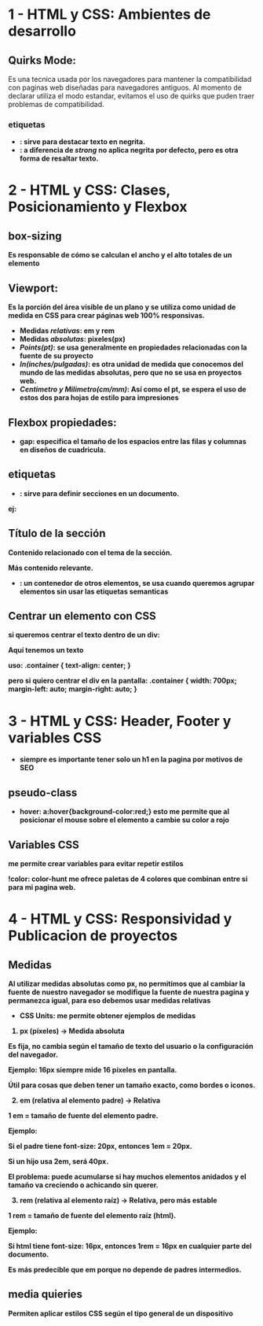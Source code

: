 # 1 - HTML y CSS: Ambientes de desarrollo

## Quirks Mode:
Es una tecnica usada por los navegadores para mantener la compatibilidad con paginas web diseñadas para navegadores antiguos.
Al momento de declarar <!DOCTYPE html> utiliza el modo estandar, evitamos el uso de quirks que puden traer problemas de compatibilidad.

### etiquetas
- <strong>: sirve para destacar texto en negrita.
- <span>: a diferencia de *strong* no aplica negrita por defecto, pero es otra forma de resaltar texto.




# 2 - HTML y CSS: Clases, Posicionamiento y Flexbox

## **box-sizing**
Es responsable de cómo se calculan el ancho y el alto totales de un elemento

## Viewport:
Es la porción del área visible de un plano y se utiliza como unidad de medida en CSS para crear páginas web 100% responsivas.
- Medidas *relativas*: em y rem
- Medidas *absolutas*: pixeles(px)
- *Points(pt)*: se usa generalmente en propiedades relacionadas con la fuente de su proyecto
- *In(inches/pulgadas)*: es otra unidad de medida que conocemos del mundo de las medidas absolutas, pero que no se usa en proyectos web.
- *Centimetro y Milimetro(cm/mm)*: Así como el pt, se espera el uso de estos dos para hojas de estilo para impresiones


## Flexbox propiedades:
- gap: especifica el tamaño de los espacios entre las filas y columnas en diseños de cuadricula.

## etiquetas
- <section>: sirve para definir secciones en un documento.
ej: 
<section>
  <h2>Título de la sección</h2>
  <p>Contenido relacionado con el tema de la sección.</p>
  <p>Más contenido relevante.</p>
</section>

- <div></div>: un contenedor de otros elementos, se usa cuando queremos agrupar elementos sin usar las etiquetas semanticas

## **Centrar un elemento con CSS**
si queremos centrar el texto dentro de un div:
<div class="container"> 
    <p>Aquí tenemos un texto</p> 
<div> 
uso: .container { text-align: center; }

pero si quiero centrar el div en la pantalla:
.container { 
    width: 700px; 
    margin-left: auto;
    margin-right: auto; 
}



# 3 - HTML y CSS: Header, Footer y variables CSS

* siempre es importante tener solo un h1 en la pagina por motivos de SEO

## pseudo-class
- hover: a:hover{background-color:red;} esto me permite que al posicionar el mouse sobre el elemento a cambie su color a rojo

## Variables CSS
me permite crear variables para evitar repetir estilos

!color: color-hunt me ofrece paletas de 4 colores que combinan entre si para mi pagina web.


# 4 - HTML y CSS: Responsividad y Publicacion de proyectos
## Medidas
Al utilizar **medidas absolutas** como px, no permitimos que al cambiar la fuente de nuestro navegador se modifique la fuente de nuestra pagina y permanezca igual, para eso debemos usar **medidas relativas**

- CSS Units: me permite obtener ejemplos de medidas

1. px (píxeles) → Medida absoluta

Es fija, no cambia según el tamaño de texto del usuario o la configuración del navegador.

Ejemplo: 16px siempre mide 16 píxeles en pantalla.

Útil para cosas que deben tener un tamaño exacto, como bordes o iconos.

2. em (relativa al elemento padre) → Relativa

1 em = tamaño de fuente del elemento padre.

Ejemplo:

Si el padre tiene font-size: 20px, entonces 1em = 20px.

Si un hijo usa 2em, será 40px.

El problema: puede acumularse si hay muchos elementos anidados y el tamaño va creciendo o achicando sin querer.

3. rem (relativa al elemento raíz) → Relativa, pero más estable

1 rem = tamaño de fuente del elemento raíz (html).

Ejemplo:

Si html tiene font-size: 16px, entonces 1rem = 16px en cualquier parte del documento.

Es más predecible que em porque no depende de padres intermedios.

## media quieries
Permiten aplicar estilos CSS según el tipo general de un dispositivo